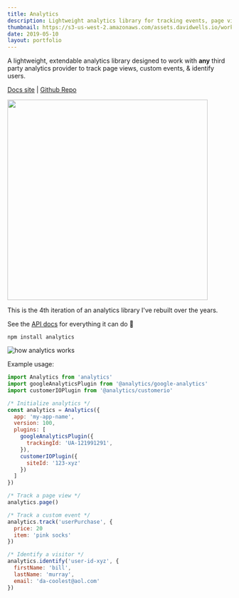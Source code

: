 ```yaml
---
title: Analytics
description: Lightweight analytics library for tracking events, page views, & identifying users
thumbnail: https://s3-us-west-2.amazonaws.com/assets.davidwells.io/work/analytics-project.png
date: 2019-05-10
layout: portfolio
---
```


A lightweight, extendable analytics library designed to work with **any** third party analytics provider to track page views, custom events, & identify users.

[Docs site](https://getanalytics.io) | [Github Repo](https://github.com/davidwells/analytics)

<a href="https://getanalytics.io">
  <img src="https://user-images.githubusercontent.com/532272/61419845-ab1e9a80-a8b4-11e9-8fd1-18b9e743bb6f.png" width="450" />
</a>

This is the 4th iteration of an analytics library I've rebuilt over the years.

See the [API docs](https://getanalytics.io/api/) for everything it can do 🌈

```
npm install analytics
```

![how analytics works](https://user-images.githubusercontent.com/532272/68093602-42036880-fe4c-11e9-8bb9-008045da8a32.gif)

Example usage:

```js
import Analytics from 'analytics'
import googleAnalyticsPlugin from '@analytics/google-analytics'
import customerIOPlugin from '@analytics/customerio'

/* Initialize analytics */
const analytics = Analytics({
  app: 'my-app-name',
  version: 100,
  plugins: [
    googleAnalyticsPlugin({
      trackingId: 'UA-121991291',
    }),
    customerIOPlugin({
      siteId: '123-xyz'
    })
  ]
})

/* Track a page view */
analytics.page()

/* Track a custom event */
analytics.track('userPurchase', {
  price: 20
  item: 'pink socks'
})

/* Identify a visitor */
analytics.identify('user-id-xyz', {
  firstName: 'bill',
  lastName: 'murray',
  email: 'da-coolest@aol.com'
})
```
